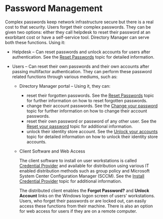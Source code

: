 # Password Management

Complex passwords keep network infrastructure secure but there is a real cost to that security.
Users forget their complex passwords. They can be given two options: either they call helpdesk to
reset their password at an exorbitant cost or have a self-service tool. Directory Manager can serve
both these functions. Using it:

- Helpdesk – Can reset passwords and unlock accounts for users after authentication. See the
  [Reset Passwords](../../../admincenter/helpdesk/operation/resetpassword.md) topic for detailed
  information.
- Users – Can reset their own passwords and their own accounts after passing multifactor
  authentication. They can perform these password related functions through various mediums, such
  as:

    - Directory Manager portal – Using it, they can:

        - reset their forgotten passwords. See the
          [Reset Passwords](../authentication/passwordreset.md) topic for further information on how
          to reset forgotten passwords.
        - change their account passwords. See the [ Change your password](changepassword.md) topic
          for further information on how to change their account passwords.
        - reset their own password or password of any other user. See the
          [Reset your password](resetpassword.md) topic for additional information.
        - unlock their identity store account. See the [Unlock your accounts](unlockaccount.md)
          topic for detailed information on how to unlock their identity store accounts.

    - Client Software and Web Access

        The client software to install on user workstations is called
        [ Credential Provider](credentialprovider.md) and available for distribution using various
        IT enabled distribution methods such as group policy and Microsoft System Center
        Configuration Manager (SCCM). See the [Install Credential Provider](installcp.md) topic for
        additional information.

        The distributed client enables the **Forgot Password?** and **Unlock Account** links on the
        Windows logon screen of users’ workstations. Users, who forget their passwords or are locked
        out, can easily access these functions from their machine. There is also an option for web
        access for users if they are on a remote computer.
